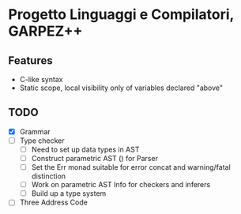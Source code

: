 # Progetto Linguaggi e Compilatori, GARPEZ++

## Features
- C-like syntax
- Static scope, local visibility only of variables declared "above" 

## TODO
- [X] Grammar
- [ ] Type checker
	- [ ] Need to set up data types in AST
	- [ ] Construct parametric AST () for Parser
	- [ ] Set the Err monad suitable for error concat and warning/fatal distinction
	- [ ] Work on parametric AST Info for checkers and inferers
	- [ ] Build up a type system
- [ ] Three Address Code